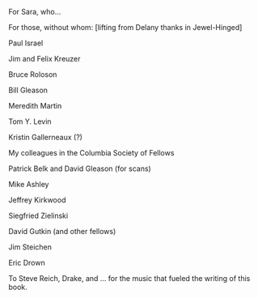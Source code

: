 For Sara, who…

For those, without whom:  [lifting from Delany thanks in Jewel-Hinged]

Paul Israel

Jim and Felix Kreuzer

Bruce Roloson

Bill Gleason

Meredith Martin

Tom Y. Levin

Kristin Gallerneaux (?)

My colleagues in the Columbia Society of Fellows

Patrick Belk and David Gleason (for scans)

Mike Ashley

Jeffrey Kirkwood

Siegfried Zielinski

David Gutkin (and other fellows)

Jim Steichen

Eric Drown

To Steve Reich, Drake, and … for the music that fueled the writing of this book.